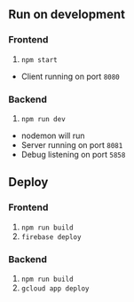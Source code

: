 ## Run on development

### Frontend

1. `npm start`

- Client running on port `8080`

### Backend

1. `npm run dev`

- nodemon will run
- Server running on port `8081`
- Debug listening on port `5858`

## Deploy

### Frontend

1. `npm run build`
2. `firebase deploy`

### Backend

1. `npm run build`
2. `gcloud app deploy`
